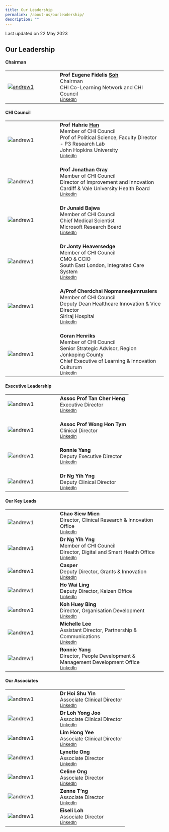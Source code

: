```yaml
---
title: Our Leadership
permalink: /about-us/ourleadership/
description: ""
---
```

<p class="right-side-updated">Last updated on 22 May 2023</p>

Our Leadership
---


#### **Chairman**

<table cellpadding="10" border="0" style="width: 100%;">
<tbody>
<tr>
<td style="width: 150px;"><a href="https://www.linkedin.com/in/eugenefidelissoh/"><img alt="andrew1" src="/images/Chairman.png"></a></td>
<td><strong>Prof Eugene Fidelis <u>Soh</u></strong><br>Chairman<br>CHI Co-Learning Network and CHI Council<br><a href="https://www.linkedin.com/in/eugenefidelissoh/" target="_blank"><small>LinkedIn</small></a><br>
</td></tr>
</tbody>
</table>

#### **CHI Council**

<table cellpadding="10" border="0" style="width: 100%;">
<tbody>
<tr>
<td style="width: 150px;"><img alt="andrew1" src="/images/Chairman.png"><br></td>
<td><strong>Prof Hahrie  <u>Han </u></strong><br>Member of CHI Council<br>Prof of Political Science, Faculty Director - P3 Research Lab<br>John Hopkins University<br><a href="https://www.linkedin.com/in/eugenefidelissoh/" target="_blank"><small>LinkedIn</small></a><br></td>
</tr>
<tr>
<td><br><img alt="andrew1" src="/images/Chairman.png"><br></td>
<td><br><strong>Prof Jonathan Gray </strong><br>Member of CHI Council<br>Director of Improvement and Innovation<br>Cardiff &amp; Vale University Health Board<br><a href="https://www.linkedin.com/in/eugenefidelissoh/" target="_blank"><small>LinkedIn</small></a><br></td>
</tr>
	<tr>
<td><br><img alt="andrew1" src="/images/Chairman.png"><br></td>
<td><br><strong>Dr Junaid Bajwa </strong><br>Member of CHI Council<br>Chief Medical Scientist <br>Microsoft Research  Board<br><a href="https://www.linkedin.com/in/eugenefidelissoh/" target="_blank"><small>LinkedIn</small></a><br></td>
</tr>
	<tr>
<td><br><img alt="andrew1" src="/images/Chairman.png"><br></td>
<td><br><strong>Dr Jonty Heaversedge  </strong><br>Member of CHI Council<br>CMO &amp; CCIO<br>South East London, Integrated Care System <br><a href="https://www.linkedin.com/in/eugenefidelissoh/" target="_blank"><small>LinkedIn</small></a><br></td>
</tr>
	<tr>
<td><br><img alt="andrew1" src="/images/Chairman.png"><br></td>
<td><br><strong>A/Prof Cherdchai Nopmaneejumruslers</strong><br>Member of CHI Council<br>Deputy Dean Healthcare Innovation &amp; Vice Director <br>Siriraj Hospital <br><a href="https://www.linkedin.com/in/eugenefidelissoh/" target="_blank"><small>LinkedIn</small></a><br></td>
</tr>
	<tr>
<td><br><img alt="andrew1" src="/images/Chairman.png"><br></td>
<td><br><strong>Goran Henriks </strong><br>Member of CHI Council<br>Senior Strategic Advisor, Region Jonkoping County ​<br>Chief Executive of Learning &amp; Innovation  <br>Qulturum  <br><a href="https://www.linkedin.com/in/eugenefidelissoh/" target="_blank"><small>LinkedIn</small></a><br></td>
</tr>


</tbody>
</table>

#### **Executive Leadership**

<table cellpadding="10" border="0" style="width: 100%;">
<tbody>
<tr>
<td style="width: 150px;"><img alt="andrew1" src="/images/Chairman.png"><br></td>
<td><strong>Assoc Prof Tan Cher Heng  </strong><br>Executive Director<br><a href="https://www.linkedin.com/in/eugenefidelissoh/" target="_blank"><small>LinkedIn</small></a></td>
</tr>
<tr>
<td><br><img alt="andrew1" src="/images/Chairman.png"><br></td>
<td><br><strong>Assoc Prof Wong Hon Tym  </strong><br>Clinical Director<br><a href="https://www.linkedin.com/in/eugenefidelissoh/" target="_blank"><small>LinkedIn</small></a></td>
</tr>
	<tr>
<td><br><img alt="andrew1" src="/images/Chairman.png"><br></td>
<td><br><strong>Ronnie Yang  </strong><br>Deputy Executive Director<br><a href="https://www.linkedin.com/in/eugenefidelissoh/" target="_blank"><small>LinkedIn</small></a> </td>
</tr>
	<tr>
<td><br><img alt="andrew1" src="/images/Chairman.png"><br></td>
<td><br><strong>Dr Ng Yih Yng  </strong><br>Deputy Clinical Director<br><a href="https://www.linkedin.com/in/eugenefidelissoh/" target="_blank"><small>LinkedIn</small></a></td>
</tr>

</tbody>
</table>

#### **Our Key Leads**

<table cellpadding="10" border="0" style="width: 100%;">
<tbody>
<tr>
<td style="width: 150px;"><img alt="andrew1" src="/images/Chairman.png"><br></td>
<td><strong>Chao Siew Mien</strong><br>Director, Clinical Research &amp; Innovation Office<br><a href="https://www.linkedin.com/in/eugenefidelissoh/" target="_blank"><small>LinkedIn</small></a> </td>
</tr>
<tr>
<td style="width: 150px;"><img alt="andrew1" src="/images/Chairman.png"><br></td>
<td><strong>Dr Ng Yih Yng</strong><br>Member of CHI Council<br>Director, Digital and Smart Health Office<br><a href="https://www.linkedin.com/in/eugenefidelissoh/" target="_blank"><small>LinkedIn</small></a> </td>
</tr>
	<tr>
<td style="width: 150px;"><img alt="andrew1" src="/images/Chairman.png"><br></td>
<td><strong>Casper </strong><br>Deputy Director, Grants &amp; Innovation<br><a href="https://www.linkedin.com/in/eugenefidelissoh/" target="_blank"><small>LinkedIn</small></a> </td>
</tr>
	<tr>
<td style="width: 150px;"><img alt="andrew1" src="/images/Chairman.png"><br></td>
<td><strong>Ho Wai Ling </strong><br>Deputy Director, Kaizen Office<br><a href="https://www.linkedin.com/in/eugenefidelissoh/" target="_blank"><small>LinkedIn</small></a> </td>
</tr>
	<tr>
<td style="width: 150px;"><img alt="andrew1" src="/images/Chairman.png"><br></td>
<td><strong>Koh Huey Bing</strong><br>Director, Organisation Development<br><a href="https://www.linkedin.com/in/eugenefidelissoh/" target="_blank"><small>LinkedIn</small></a> </td>
</tr>
	<tr>
<td style="width: 150px;"><img alt="andrew1" src="/images/Chairman.png"><br></td>
<td><strong>Michelle Lee </strong><br>Assistant Director, Partnership &amp; Communications<br><a href="https://www.linkedin.com/in/eugenefidelissoh/" target="_blank"><small>LinkedIn</small></a></td>
</tr>
	<tr>
<td style="width: 150px;"><img alt="andrew1" src="/images/Chairman.png"><br></td>
<td><strong>Ronnie Yang </strong><br>Director, People Development &amp; Management Development Office<br><a href="https://www.linkedin.com/in/eugenefidelissoh/" target="_blank"><small>LinkedIn</small></a> </td>
</tr>

</tbody>
</table>

#### Our Associates 

<table cellpadding="10" border="0" style="width: 100%;">
<tbody>
<tr>
<td style="width: 150px;"><img alt="andrew1" src="/images/Chairman.png"><br></td>
<td><strong>Dr Hoi Shu Yin </strong><br>Associate Clinical Director<br><a href="https://www.linkedin.com/in/eugenefidelissoh/" target="_blank"><small>LinkedIn</small></a> </td>
</tr>
<tr>
<td style="width: 150px;"><img alt="andrew1" src="/images/Chairman.png"><br></td>
<td><strong>Dr Loh Yong Joo</strong><br>Associate Clinical Director<br><a href="https://www.linkedin.com/in/eugenefidelissoh/" target="_blank"><small>LinkedIn</small></a></td>
</tr>
	<tr>
<td style="width: 150px;"><img alt="andrew1" src="/images/Chairman.png"><br></td>
<td><strong>Lim Hong Yee </strong><br>Associate Clinical Director<br><a href="https://www.linkedin.com/in/eugenefidelissoh/" target="_blank"><small>LinkedIn</small></a></td>
</tr>
	<tr>
<td style="width: 150px;"><img alt="andrew1" src="/images/Chairman.png"><br></td>
<td><strong>Lynette Ong</strong><br>Associate Director<br><a href="https://www.linkedin.com/in/eugenefidelissoh/" target="_blank"><small>LinkedIn</small></a></td>
</tr>
	<tr>
<td style="width: 150px;"><img alt="andrew1" src="/images/Chairman.png"><br></td>
<td><strong>Celine Ong </strong><br>Associate Director<br><a href="https://www.linkedin.com/in/eugenefidelissoh/" target="_blank"><small>LinkedIn</small></a> </td>
</tr>
	<tr>
<td style="width: 150px;"><img alt="andrew1" src="/images/Chairman.png"><br></td>
<td><strong>Zenne T’ng </strong><br>Associate Director<br><a href="https://www.linkedin.com/in/eugenefidelissoh/" target="_blank"><small>LinkedIn</small></a> </td>
</tr>
	<tr>
<td style="width: 150px;"><img alt="andrew1" src="/images/Chairman.png"><br></td>
<td><strong>Eiseli Loh </strong><br>Associate Director<br><a href="https://www.linkedin.com/in/eugenefidelissoh/" target="_blank"><small>LinkedIn</small></a> </td>
</tr>

</tbody>
</table>